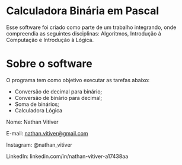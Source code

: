 # Calculadora Binária em Pascal

Esse software foi criado como parte de um trabalho integrando, onde compreendia as seguintes disciplinas: Algoritmos, Introdução à Computação e Introdução à Lógica.


# Sobre o software

O programa tem como objetivo executar as tarefas abaixo:
- Conversão de decimal para binário;
- Conversão de binário para decimal;
- Soma de binários;
- Calculadora Lógica


Nome: Nathan Vitiver

E-mail: nathan.vitiver@gmail.com

Instagram: @nathan_vitiver

LinkedIn: linkedin.com/in/nathan-vitiver-a17438aa
